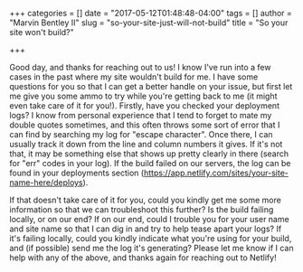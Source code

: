 +++
categories = []
date = "2017-05-12T01:48:48-04:00"
tags = []
author = "Marvin Bentley II"
slug = "so-your-site-just-will-not-build"
title = "So your site won't build?"

+++


Good day, and thanks for reaching out to us! I know I've run into a few cases in the past where my site wouldn't build for me. I have some questions for you so that I can get a better handle on your issue, but first let me give you some ammo to try while you're getting back to me (it might even take care of it for you!). Firstly, have you checked your deployment logs? I know from personal experience that I tend to forget to mate my double quotes sometimes, and this often throws some sort of error that I can find by searching my log for "escape character". Once there, I can usually track it down from the line and column numbers it gives. If it's not that, it may be something else that shows up pretty clearly in there (search for "err" codes in your log). If the build failed on our servers, the log can be found in your deployments section (https://app.netlify.com/sites/your-site-name-here/deploys).

If that doesn't take care of it for you, could you kindly get me some more information so that we can troubleshoot this further? Is the build failing locally, or on our end? If on our end, could I trouble you for your user name and site name so that I can dig in and try to help tease apart your logs? If it's failing locally, could you kindly indicate what you're using for your build, and (if possible) send me the log it's generating? Please let me know if I can help with any of the above, and thanks again for reaching out to Netlify!
